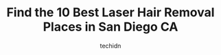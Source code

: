 ---
layout: ampstory
image: https://i0.wp.com/www.depkes.org/wp-content/uploads/2023/06/laser-hair-removal-0-in-san-diego-ca-1685764754.jpeg?resize=640,853
author: techidn
featured: false
description: Discover the impressive array of Laser Hair Removal options in San Diego CA, where you can find 10 of the largest Laser Hair Removal establishments in the area. From renowned classics to hid
title: Find the 10 Best Laser Hair Removal Places in San Diego CA
cover:
   title: Find the 10 Best Laser Hair Removal Places in San Diego CA
   subtitle: Rickpate
   background: https://www.depkes.org/wp-content/uploads/2023/06/laser-hair-removal-0-in-san-diego-ca-1685764754.jpeg

pages: 
 - layout: thirds
   top: <h1>#1 SEV Laser</h1>
   bottom: "<p>This place is absolutely fantastic. I went with Christina for Brazilian and full legs and she took her time as we had a pleasant conversation. They are super clean and at</p>"
   background: https://www.depkes.org/wp-content/uploads/2023/06/laser-hair-removal-1-in-san-diego-ca-1685764754.jpeg
   backgroundblur: true
 - layout: thirds
   top: <h1>#2 The Laser Cafe Medical Spa</h1>
   bottom: "<p>I received laser hair removal on my face and have been very pleased with the service and cost. Mayra is great at communicating and always attentive to my concerns. I woul</p>"
   background: https://www.depkes.org/wp-content/uploads/2023/06/laser-hair-removal-2-in-san-diego-ca-1685764755.jpeg
   cta:
      link: https://www.depkes.org/blog/find-the-10-best-laser-hair-removal-places-in-san-diego-ca/
      text: Find the 10 Best Laser Hair Removal Places in San Diego CA
 - layout: thirds
   top: <h1>#3 Laser Cliniqúe</h1>
   bottom: "<p>9200 Scranton Rd Suite 102, San Diego, CA 92121, United States</p>"
   background: https://www.depkes.org/wp-content/uploads/2023/06/laser-hair-removal-3-in-san-diego-ca-1685764755.jpeg
   cta:
      link: https://www.depkes.org/blog/find-the-10-best-laser-hair-removal-places-in-san-diego-ca/
      text: Find the 10 Best Laser Hair Removal Places in San Diego CA
 - layout: thirds
   top: <h1>#4 SDBotox</h1>
   bottom: "<p>1400 Camino De La Reina Suite 107, San Diego, CA 92108, United States</p>"
   background: https://images.unsplash.com/photo-1564951434112-64d74cc2a2d7?ixlib=rb-4.0.3&ixid=MnwxMjA3fDB8MHxwaG90by1wYWdlfHx8fGVufDB8fHx8&auto=format&fit=crop&w=640&h=853&q=80
   cta:
      link: https://www.depkes.org/blog/find-the-10-best-laser-hair-removal-places-in-san-diego-ca/
      text: Find the 10 Best Laser Hair Removal Places in San Diego CA
 - layout: thirds
   top: <h1>#5 Be Youthful Aesthetics San Diego CoolSculpting, Laser & Med Spa</h1>
   bottom: "<p>11939 Rancho Bernardo Rd UNIT 110, San Diego, CA 92128, United States</p>"
   background: https://images.unsplash.com/photo-1595364397663-fca4f075d796?ixlib=rb-4.0.3&ixid=MnwxMjA3fDB8MHxwaG90by1wYWdlfHx8fGVufDB8fHx8&auto=format&fit=crop&w=640&h=853&q=80
   cta:
      link: https://www.depkes.org/blog/find-the-10-best-laser-hair-removal-places-in-san-diego-ca/
      text: Find the 10 Best Laser Hair Removal Places in San Diego CA
 - layout: thirds
   top: <h1>#6 SDBotox</h1>
   bottom: "<p>2308 Kettner Blvd, San Diego, CA 92101, United States</p>"
   background: https://images.unsplash.com/photo-1561679660-d00ee1e0dc8e?ixlib=rb-4.0.3&ixid=MnwxMjA3fDB8MHxwaG90by1wYWdlfHx8fGVufDB8fHx8&auto=format&fit=crop&w=640&h=853&q=80
   cta:
      link: https://www.depkes.org/blog/find-the-10-best-laser-hair-removal-places-in-san-diego-ca/
      text: Find the 10 Best Laser Hair Removal Places in San Diego CA
 - layout: thirds
   top: <h1>#7 Ideal Image Mission Valley</h1>
   bottom: "<p>FS21, 1652 Camino Del Rio N, San Diego, CA 92108, United States</p>"
   background: https://images.unsplash.com/photo-1541356665065-22676f35dd40?ixlib=rb-4.0.3&ixid=MnwxMjA3fDB8MHxwaG90by1wYWdlfHx8fGVufDB8fHx8&auto=format&fit=crop&w=640&h=853&q=80
   cta:
      link: https://www.depkes.org/blog/find-the-10-best-laser-hair-removal-places-in-san-diego-ca/
      text: Find the 10 Best Laser Hair Removal Places in San Diego CA
 - layout: thirds
   middle: Continue reading...
   background: https://images.unsplash.com/photo-1549241520-425e3dfc01cb?ixlib=rb-4.0.3&ixid=MnwxMjA3fDB8MHxwaG90by1wYWdlfHx8fGVufDB8fHx8&auto=format&fit=crop&w=640&h=853&q=80
   cta:
      link: https://www.depkes.org/blog/find-the-10-best-laser-hair-removal-places-in-san-diego-ca/
      text: Find the 10 Best Laser Hair Removal Places in San Diego CA
      
---